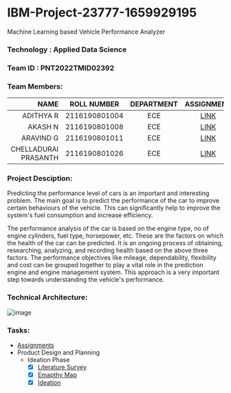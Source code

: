 # IBM-Project-23777-1659929195 
Machine Learning based Vehicle Performance Analyzer


### Technology  : Applied Data Science
### Team ID     : PNT2022TMID02392
### Team Members:

|NAME                | ROLL NUMBER     | DEPARTMENT  | ASSIGNMENT | 
|-------------------:|:---------------:|:-----------:|:----------:|
|ADITHYA R           |  2116190801004  |     ECE     | [LINK](https://github.com/IBM-EPBL/IBM-Project-23777-1659929195/tree/main/Assignment/TM1-Adithya%20R)   |
|AKASH N             |  2116190801008  |     ECE     | [LINK](https://github.com/IBM-EPBL/IBM-Project-23777-1659929195/tree/main/Assignment/TL-Akash%20N)   | 
|ARAVIND G           |  2116190801011  |     ECE     | [LINK](https://github.com/IBM-EPBL/IBM-Project-23777-1659929195/tree/main/Assignment/TM2-Aravind%20G)   |
|CHELLADURAI PRASANTH|  2116190801026  |     ECE     | [LINK](https://github.com/IBM-EPBL/IBM-Project-23777-1659929195/tree/main/Assignment/TM3%20Prasanth)   |


### Project Desciption:
Predicting the performance level of cars is an important and interesting problem. The main goal is to predict the performance of the car to improve certain behaviours of the vehicle. This can significantly help to improve the system's fuel consumption and increase efficiency.

The performance analysis of the car is based on the engine type, no of engine cylinders, fuel type, horsepower, etc. These are the factors on which the health of the car can be predicted. It is an ongoing process of obtaining, researching, analyzing, and recording health based on the above three factors. The performance objectives like mileage, dependability, flexibility and cost can be grouped together to play a vital role in the prediction engine and engine management system. This approach is a very important step towards understanding the vehicle's performance.


### Technical Architecture:
![image](https://user-images.githubusercontent.com/88080609/193425222-850f5dd3-0daa-4ef4-a4e4-25f24628de34.png)

### Tasks:
* [Assignments](https://github.com/IBM-EPBL/IBM-Project-23777-1659929195/tree/main/Assignment)
* Product Design and Planning
    - Ideation Phase
        - [x] [Literature Survey](https://github.com/IBM-EPBL/IBM-Project-23777-1659929195/blob/main/Ideation%20Phase/Literature%20Survey/IBM(literature%20survey).pdf)
        - [x] [Emapthy Map](https://github.com/IBM-EPBL/IBM-Project-23777-1659929195/blob/main/Ideation%20Phase/Empathymap/EMPATHYMAP.pdf)
        - [x] [Ideation](https://github.com/IBM-EPBL/IBM-Project-23777-1659929195/blob/main/Ideation%20Phase/Ideation/IBM(Ideation).pdf)
